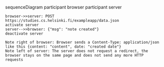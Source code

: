 sequenceDiagram
    participant browser
    participant server

    browser->>server: POST https://studies.cs.helsinki.fi/exampleapp/data.json
    activate server
    server-->>browser: {"msg": "note created"}
    deactivate server

    Note right of browser: Browser sends a Content-Type: application/json like this {content: "content", date: "created date"}
    Note left of server: The server does not request a redirect, the browser stays on the same page and does not send any more HTTP requests
